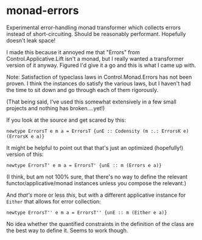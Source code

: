 # monad-errors

Experimental error-handling monad transformer which collects errors instead of short-circuiting. Should be reasonably performant. Hopefully doesn't leak space! 

I made this because it annoyed me that "Errors" from Control.Applicative.Lift isn't a monad, but I really wanted a transformer version of it anyway. Figured I'd give it a go and this is what I came up with. 

Note: Satisfaction of typeclass laws in Control.Monad.Errors has not been proven. I think the instances do satisfy the various laws, but I haven't had the time to sit down and go through each of them rigorously. 

(That being said, I've used this somewhat extensively in a few small projects and nothing has broken....yet!)


If you look at the source and get scared by this: 

```
newtype ErrorsT e m a = ErrorsT {unE :: Codensity (m :.: ErrorsK e) (ErrorsK e a)}
```

It might be helpful to point out that that's just an optimized (hopefully!) version of this: 

```
newtype ErrorsT' e m a = ErrorsT' {unE :: m (Errors e a)}
``` 

(I think, but am not 100% sure, that there's no way to define the relevant functor/applicative/monad instances unless you compose the relevant.)

And *that's*  more or less *this*, but with a different applicative instance for `Either` that allows for error collection: 

```
newtype ErrorsT'' e m a = ErrorsT'' {unE :: m (Either e a)} 
```

No idea whether the quantified constraints in the definition of the class are the best way to define it. Seems to work though.

